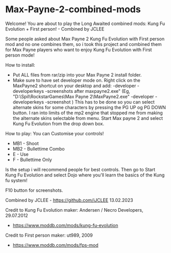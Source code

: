 # Max-Payne-2-combined-mods

Welcome!
You are about to play the Long Awaited combined mods:
Kung Fu Evolution + First person! - Combined by JCLEE

Some people asked about Max Payne 2 Kung Fu Evolution with First person mod and no one combines them, so i took this project and combined them for Max Payne players who want to enjoy Kung Fu Evolution with First person mode!

How to install:
- Put ALL files from rar/zip into your Max Payne 2 install folder.
- Make sure to have set developer mode on. 
Right click on the MaxPayne2 shortcut on your desktop and add: -developer -developerkeys -screenshots after maxpayne2.exe"
(Eg, "D:\Spil\RockstarGames\Max Payne 2\MaxPayne2.exe" -developer -developerkeys -screenshot )
This has to be done so you can select alternate skins for some characters by pressing the PG UP og PG DOWN button.
I ran into limits of the mp2 engine that stopped me from making the alternate skins selectable from menu.
Start Max payne 2 and select Kung Fu Evolution from the drop down box.

How to play:
You can Customise your controls!
- MB1 - Shoot
- MB2 - Bullettime Combo
- E   - Use
- F   - Bullettime Only

Is the setup i will recommend people for best controls.
Then go to Start Kung Fu Evolution and select Dojo where you'll learn the basics of the Kung fu system!

F10 button for screenshots.


Combined by JCLEE - https://github.com/iJCLEE 
13.02.2023

Credit to Kung Fu Evolution maker: 
Andersen /  Necro Developers,
29.07.2012
- https://www.moddb.com/mods/kung-fu-evolution

Credit to First person maker:
ut989,
2009
- https://www.moddb.com/mods/fps-mod
